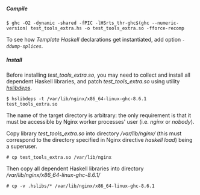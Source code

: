 ##### Compile

```ShellSession
$ ghc -O2 -dynamic -shared -fPIC -lHSrts_thr-ghc$(ghc --numeric-version) test_tools_extra.hs -o test_tools_extra.so -fforce-recomp
```

To see how *Template Haskell* declarations get instantiated, add option
*``-ddump-splices``*.

##### Install

Before installing *test_tools_extra.so*, you may need to collect and install all
dependent Haskell libraries, and patch *test_tools_extra.so* using utility
[*hslibdeps*](/utils/README.md).

```ShellSession
$ hslibdeps -t /var/lib/nginx/x86_64-linux-ghc-8.6.1 test_tools_extra.so
```

The name of the target directory is arbitrary: the only requirement is that it
must be accessible by Nginx worker processes' user (i.e. *nginx* or *nobody*).

Copy library *test_tools_extra.so* into directory */var/lib/nginx/* (this must
correspond to the directory specified in Nginx directive *haskell load*) being
a superuser.

```ShellSession
# cp test_tools_extra.so /var/lib/nginx
```

Then copy all dependent Haskell libraries into directory
*/var/lib/nginx/x86_64-linux-ghc-8.6.1/*

```ShellSession
# cp -v .hslibs/* /var/lib/nginx/x86_64-linux-ghc-8.6.1
```

